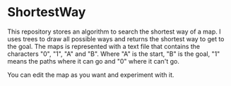 # ShortestWay
This repository stores an algorithm to search the shortest way of a map. I uses trees to draw all possible ways and returns the shortest way to get to the goal. The maps is represented with a text file that contains the characters "0", "1", "A" and "B". Where "A" is the start, "B" is the goal, "1" means the paths where it can go and "0" where it can't go.

You can edit the map as you want and experiment with it.
